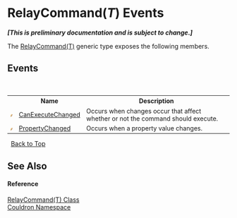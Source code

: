 # RelayCommand(*T*) Events
 _**\[This is preliminary documentation and is subject to change.\]**_

The <a href="T_Couldron_RelayCommand_1">RelayCommand(T)</a> generic type exposes the following members.


## Events
&nbsp;<table><tr><th></th><th>Name</th><th>Description</th></tr><tr><td>![Public event](media/pubevent.gif "Public event")</td><td><a href="E_Couldron_RelayCommand_1_CanExecuteChanged">CanExecuteChanged</a></td><td>
Occurs when changes occur that affect whether or not the command should execute.</td></tr><tr><td>![Public event](media/pubevent.gif "Public event")</td><td><a href="E_Couldron_RelayCommand_1_PropertyChanged">PropertyChanged</a></td><td>
Occurs when a property value changes.</td></tr></table>&nbsp;
<a href="#relaycommand(*t*)-events">Back to Top</a>

## See Also


#### Reference
<a href="T_Couldron_RelayCommand_1">RelayCommand(T) Class</a><br /><a href="N_Couldron">Couldron Namespace</a><br />
